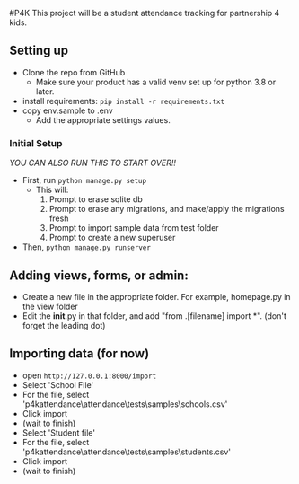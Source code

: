 #P4K
This project will be a student attendance tracking for partnership 4 kids. 

## Setting up
- Clone the repo from GitHub
  - Make sure your product has a valid venv set up for python 3.8 or later.
- install requirements: `pip install -r requirements.txt`
- copy env.sample to .env
  - Add the appropriate settings values.
  
### Initial Setup
*YOU CAN ALSO RUN THIS TO START OVER!!*
- First, run `python manage.py setup` 
  - This will:
    1. Prompt to erase sqlite db 
    2. Prompt to erase any migrations, and make/apply the migrations fresh
    3. Prompt to import sample data from test folder
    4. Prompt to create a new superuser
- Then, `python manage.py runserver`

## Adding views, forms, or admin:
- Create a new file in the appropriate folder. For example, homepage.py in the view folder
- Edit the __init__.py in that folder, and add "from .[filename] import *".  (don't forget the leading dot)

## Importing data (for now)
- open `http://127.0.0.1:8000/import`
- Select 'School File'
- For the file, select 'p4kattendance\attendance\tests\samples\schools.csv'
- Click import
- (wait to finish)
- Select 'Student file'
- For the file, select 'p4kattendance\attendance\tests\samples\students.csv'
- Click import
- (wait to finish)